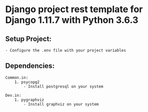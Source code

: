 Django project rest template for Django 1.11.7 with Python 3.6.3
================================================================

Setup Project:
--------------

    - Configure the .env file with your project variables


Dependencies:
-------------


    Common.in:
        1. psycopg2
            - Install postgresql on your system
    
    Dev.in:
        1. pygraphviz
            - Install graphviz on your system
